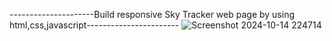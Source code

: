 ---------------------Build responsive Sky Tracker web page by using html,css,javascript-----------------------
![Screenshot 2024-10-14 224714](https://github.com/user-attachments/assets/383fdd11-f92f-4945-bf93-3e6ba141b278)
